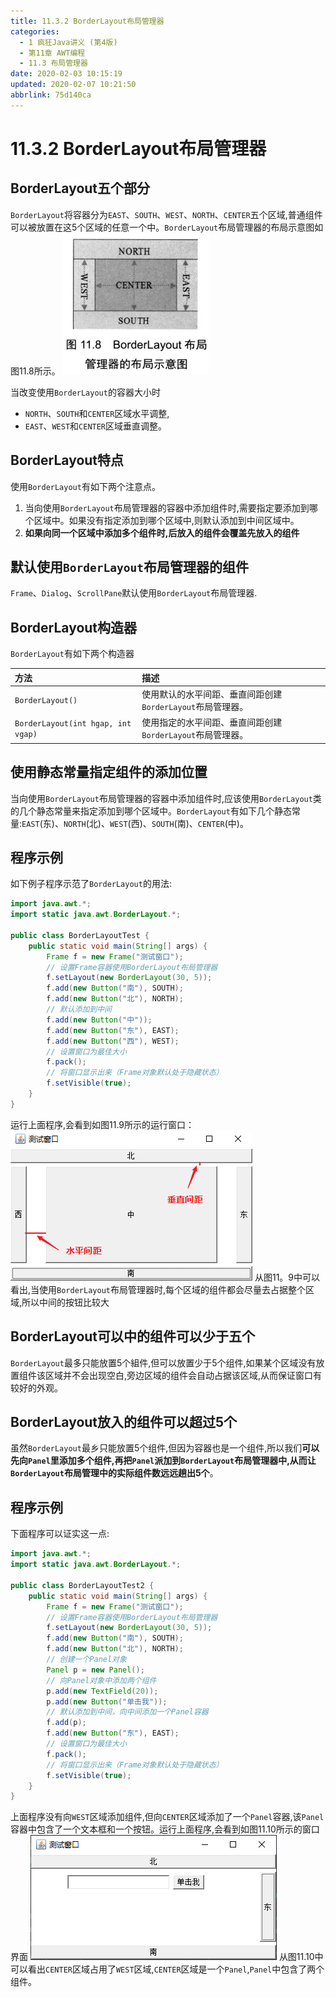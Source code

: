 ```yaml
---
title: 11.3.2 BorderLayout布局管理器
categories: 
  - 1 疯狂Java讲义 (第4版)
  - 第11章 AWT编程
  - 11.3 布局管理器
date: 2020-02-03 10:15:19
updated: 2020-02-07 10:21:50
abbrlink: 75d140ca
---
```

# 11.3.2 BorderLayout布局管理器
## BorderLayout五个部分
`BorderLayout`将容器分为`EAST`、`SOUTH`、`WEST`、`NORTH`、`CENTER`五个区域,普通组件可以被放置在这5个区域的任意一个中。`BorderLayout`布局管理器的布局示意图如图11.8所示。
![这里有一张图片](https://raw.githubusercontent.com/lanlan2017/images/master/CrazyJavaHandout4/Chapter11/11.3.2/1.png)

当改变使用`BorderLayout`的容器大小时
- `NORTH`、`SOUTH`和`CENTER`区域水平调整,
- `EAST`、`WEST`和`CENTER`区域垂直调整。

## BorderLayout特点
使用`BorderLayout`有如下两个注意点。
1. 当向使用`BorderLayout`布局管理器的容器中添加组件时,需要指定要添加到哪个区域中。如果没有指定添加到哪个区域中,则默认添加到中间区域中。
2. **如果向同一个区域中添加多个组件时,后放入的组件会覆盖先放入的组件**

## 默认使用`BorderLayout`布局管理器的组件
`Frame`、`Dialog`、`ScrollPane`默认使用`BorderLayout`布局管理器.

## BorderLayout构造器
`BorderLayout`有如下两个构造器

|方法|描述|
|:--|:--|
|`BorderLayout()`|使用默认的水平间距、垂直间距创建`BorderLayout`布局管理器。|
|`BorderLayout(int hgap, int vgap)`|使用指定的水平间距、垂直间距创建`BorderLayout`布局管理器。|

## 使用静态常量指定组件的添加位置
当向使用`BorderLayout`布局管理器的容器中添加组件时,应该使用`BorderLayout`类的几个静态常量来指定添加到哪个区域中。`BorderLayout`有如下几个静态常量:`EAST`(东)、`NORTH`(北)、`WEST`(西)、`SOUTH`(南)、`CENTER`(中)。

## 程序示例
如下例子程序示范了`BorderLayout`的用法:
```java
import java.awt.*;
import static java.awt.BorderLayout.*;

public class BorderLayoutTest {
    public static void main(String[] args) {
        Frame f = new Frame("测试窗口");
        // 设置Frame容器使用BorderLayout布局管理器
        f.setLayout(new BorderLayout(30, 5));
        f.add(new Button("南"), SOUTH);
        f.add(new Button("北"), NORTH);
        // 默认添加到中间
        f.add(new Button("中"));
        f.add(new Button("东"), EAST);
        f.add(new Button("西"), WEST);
        // 设置窗口为最佳大小
        f.pack();
        // 将窗口显示出来（Frame对象默认处于隐藏状态）
        f.setVisible(true);
    }
}
```
运行上面程序,会看到如图11.9所示的运行窗口：
![这里有一张图片](https://raw.githubusercontent.com/lanlan2017/images/master/CrazyJavaHandout4/Chapter11/11.3.2/2.png)
从图11。9中可以看出,当使用`BorderLayout`布局管理器时,每个区域的组件都会尽量去占据整个区域,所以中间的按钮比较大

## BorderLayout可以中的组件可以少于五个
`BorderLayout`最多只能放置5个組件,但可以放置少于5个组件,如果某个区域没有放置组件该区域并不会出现空白,旁边区域的组件会自动占据该区域,从而保证窗口有较好的外观。

## BorderLayout放入的组件可以超过5个
虽然`BorderLayout`最乡只能放置5个组件,但因为容器也是一个组件,所以我们**可以先向`Panel`里添加多个组件,再把`Panel`派加到`BorderLayout`布局管理器中,从而让`BorderLayout`布局管理中的实际组件数远远趟出5个**。

## 程序示例
下面程序可以证实这一点:
```java
import java.awt.*;
import static java.awt.BorderLayout.*;

public class BorderLayoutTest2 {
    public static void main(String[] args) {
        Frame f = new Frame("测试窗口");
        // 设置Frame容器使用BorderLayout布局管理器
        f.setLayout(new BorderLayout(30, 5));
        f.add(new Button("南"), SOUTH);
        f.add(new Button("北"), NORTH);
        // 创建一个Panel对象
        Panel p = new Panel();
        // 向Panel对象中添加两个组件
        p.add(new TextField(20));
        p.add(new Button("单击我"));
        // 默认添加到中间，向中间添加一个Panel容器
        f.add(p);
        f.add(new Button("东"), EAST);
        // 设置窗口为最佳大小
        f.pack();
        // 将窗口显示出来（Frame对象默认处于隐藏状态）
        f.setVisible(true);
    }
}
```
上面程序没有向`WEST`区域添加组件,但向`CENTER`区域添加了一个`Panel`容器,该`Panel`容器中包含了一个文本框和一个按钮。运行上面程序,会看到如图11.10所示的窗口界面
![这里有一张图片](https://raw.githubusercontent.com/lanlan2017/images/master/CrazyJavaHandout4/Chapter11/11.3.2/3.png)
从图11.10中可以看出`CENTER`区域占用了`WEST`区域,`CENTER`区域是一个`Panel`,`Panel`中包含了两个组件。
<!-- CrazyJavaHandout4/Chapter11/11.3.2/ -->
